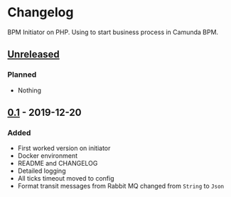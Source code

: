 # Changelog

BPM Initiator on PHP. Using to start business process in Camunda BPM.

## [Unreleased]

### Planned
- Nothing

## [0.1] - 2019-12-20

### Added

- First worked version on initiator
- Docker environment
- README and CHANGELOG
- Detailed logging
- All ticks timeout moved to config
- Format transit messages from Rabbit MQ changed from `String` to `Json`

[unreleased]: https://gitlab.com/quancy-core/bpm-initiator/-/tags/v0.1
[0.1]: https://gitlab.com/quancy-core/bpm-initiator/-/tags/v0.1
